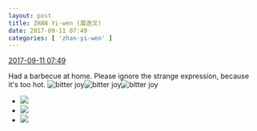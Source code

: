 ```yaml
---
layout: post
title: ZHAN Yi-wen (展逸文)
date: 2017-09-11 07:49
categories: [ 'zhan-yi-wen' ]
---
```


<div class="weibo-info">
  <a href="http://weibo.com/6108090526/FlgVuiS6E">2017-09-11 07:49</a>
</div>

Had a barbecue at home. Please ignore the strange expression, because it's too hot. ![bitter joy](http://img.t.sinajs.cn/t4/appstyle/expression/ext/normal/2c/moren_yunbei_org.png)![bitter joy](http://img.t.sinajs.cn/t4/appstyle/expression/ext/normal/2c/moren_yunbei_org.png)![bitter joy](http://img.t.sinajs.cn/t4/appstyle/expression/ext/normal/2c/moren_yunbei_org.png)

<!-- more -->

<ul class="weibo-pic-list-1">
  <li class="weibo-pic">
    <a href="http://wx1.sinaimg.cn/mw690/006FmVn8gy1fjfad17ka6j30zk0qoqg2.jpg"><img src="//wx1.sinaimg.cn/thumb150/006FmVn8gy1fjfad17ka6j30zk0qoqg2.jpg" /></a>
  </li>
  <li class="weibo-pic">
    <a href="http://wx2.sinaimg.cn/mw690/006FmVn8gy1fjfadd7rclj30zk0qodt2.jpg"><img src="//wx2.sinaimg.cn/thumb150/006FmVn8gy1fjfadd7rclj30zk0qodt2.jpg" /></a>
  </li>
  <li class="weibo-pic">
    <a href="http://wx4.sinaimg.cn/mw690/006FmVn8gy1fjfacrghg2j30zk0qoaoe.jpg"><img src="//wx4.sinaimg.cn/thumb150/006FmVn8gy1fjfacrghg2j30zk0qoaoe.jpg" /></a>
  </li>
</ul>

